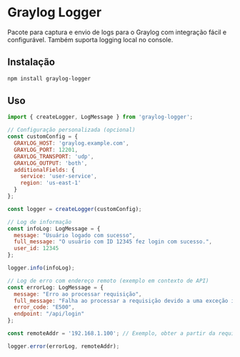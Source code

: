 # Graylog Logger

Pacote para captura e envio de logs para o Graylog com integração fácil e configurável. Também suporta logging local no console.

## Instalação

```bash
npm install graylog-logger
```

## Uso

```javascript
import { createLogger, LogMessage } from 'graylog-logger';

// Configuração personalizada (opcional)
const customConfig = {
  GRAYLOG_HOST: 'graylog.example.com',
  GRAYLOG_PORT: 12201,
  GRAYLOG_TRANSPORT: 'udp',
  GRAYLOG_OUTPUT: 'both',
  additionalFields: {
    service: 'user-service',
    region: 'us-east-1'
  }
};

const logger = createLogger(customConfig);

// Log de informação
const infoLog: LogMessage = {
  message: "Usuário logado com sucesso",
  full_message: "O usuário com ID 12345 fez login com sucesso.",
  user_id: 12345
};

logger.info(infoLog);

// Log de erro com endereço remoto (exemplo em contexto de API)
const errorLog: LogMessage = {
  message: "Erro ao processar requisição",
  full_message: "Falha ao processar a requisição devido a uma exceção inesperada.",
  error_code: "E500",
  endpoint: "/api/login"
};

const remoteAddr = '192.168.1.100'; // Exemplo, obter a partir da requisição HTTP

logger.error(errorLog, remoteAddr);


```
